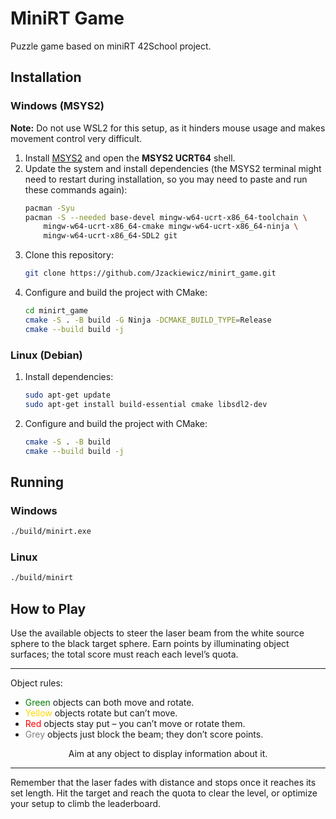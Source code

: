 # MiniRT Game

Puzzle game based on miniRT 42School project.

## Installation

### Windows (MSYS2)
**Note:** Do not use WSL2 for this setup, as it hinders mouse usage and makes movement control very difficult.

1. Install [MSYS2](https://www.msys2.org/) and open the **MSYS2 UCRT64** shell.
2. Update the system and install dependencies (the MSYS2 terminal might need to restart during installation, so you may need to paste and run these commands again):
   ```bash
   pacman -Syu
   pacman -S --needed base-devel mingw-w64-ucrt-x86_64-toolchain \
       mingw-w64-ucrt-x86_64-cmake mingw-w64-ucrt-x86_64-ninja \
       mingw-w64-ucrt-x86_64-SDL2 git
   ```
3. Clone this repository:
   ```bash
   git clone https://github.com/Jzackiewicz/minirt_game.git
   ```
4. Configure and build the project with CMake:
   ```bash
   cd minirt_game
   cmake -S . -B build -G Ninja -DCMAKE_BUILD_TYPE=Release
   cmake --build build -j
   ```

### Linux (Debian)
1. Install dependencies:
   ```bash
   sudo apt-get update
   sudo apt-get install build-essential cmake libsdl2-dev
   ```
2. Configure and build the project with CMake:
   ```bash
   cmake -S . -B build
   cmake --build build -j
   ```

## Running

### Windows
```bash
./build/minirt.exe
```

### Linux
```bash
./build/minirt
```

## How to Play

Use the available objects to steer the laser beam from the white source sphere to the black target sphere.
Earn points by illuminating object surfaces; the total score must reach each level’s quota.

-------------------------------------------------------------------
Object rules:
- <span style="color: #008000;">Green</span> objects can both move and rotate.
- <span style="color: #FFD700;">Yellow</span> objects rotate but can’t move.
- <span style="color: #FF0000;">Red</span> objects stay put – you can’t move or rotate them.
- <span style="color: #808080;">Grey</span> objects just block the beam; they don’t score points.

<div align="center">Aim at any object to display information about it.</div>

-------------------------------------------------------------------

Remember that the laser fades with distance and stops once it reaches its set length.
Hit the target and reach the quota to clear the level, or optimize your setup to climb the leaderboard.
